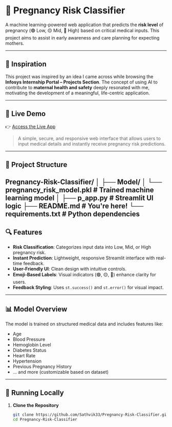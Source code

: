 # 🤰 Pregnancy Risk Classifier

A machine learning-powered web application that predicts the **risk level** of pregnancy (🟢 Low, 🟡 Mid, 🔴 High) based on critical medical inputs. This project aims to assist in early awareness and care planning for expecting mothers.

---

## 🌟 Inspiration

This project was inspired by an idea I came across while browsing the **Infosys Internship Portal – Projects Section**. The concept of using AI to contribute to **maternal health and safety** deeply resonated with me, motivating the development of a meaningful, life-centric application.

---

## 🚀 Live Demo

👉 [Access the Live App](https://pregnancy-risk-classifier.onrender.com)

> A simple, secure, and responsive web interface that allows users to input medical details and instantly receive pregnancy risk predictions.

---

## 📂 Project Structure

Pregnancy-Risk-Classifier/
│
├── Model/
│ └── pregnancy_risk_model.pkl # Trained machine learning model
│
├── p_app.py # Streamlit UI logic
├── README.md # You're here!
└── requirements.txt # Python dependencies
---
## 🔍 Features

- **Risk Classification**: Categorizes input data into Low, Mid, or High pregnancy risk.
- **Instant Prediction**: Lightweight, responsive Streamlit interface with real-time feedback.
- **User-Friendly UI**: Clean design with intuitive controls.
- **Emoji-Based Labels**: Visual indicators (🟢, 🟡, 🔴) enhance clarity for users.
- **Feedback Styling**: Uses `st.success()` and `st.error()` for visual impact.

---

## 📊 Model Overview

The model is trained on structured medical data and includes features like:
- Age
- Blood Pressure
- Hemoglobin Level
- Diabetes Status
- Heart Rate
- Hypertension
- Previous Pregnancy History
- ... and more (customizable based on dataset)

---

## 🧪 Running Locally

1. **Clone the Repository**
   ```bash
   git clone https://github.com/Sathvik33/Pregnancy-Risk-Classifier.git
   cd Pregnancy-Risk-Classifier
